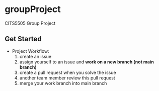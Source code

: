 # groupProject
CITS5505 Group Project

## Get Started
- Project Workflow:
  1. create an issue
  2. assign yourself to an issue and **work on a new branch (not main branch)**
  3. create a pull request when you solve the issue
  4. another team member review this pull request
  5. merge your work branch into main branch

 
